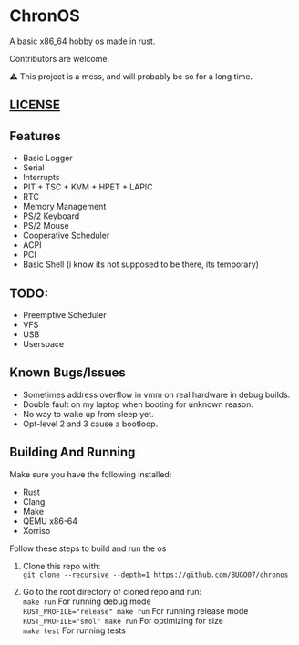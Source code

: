 # ChronOS

A basic x86_64 hobby os made in rust.

Contributors are welcome.

:warning: This project is a mess, and will probably be so for a long time. 

## [LICENSE](LICENSE)

## Features

- Basic Logger
- Serial
- Interrupts
- PIT + TSC + KVM + HPET + LAPIC
- RTC
- Memory Management
- PS/2 Keyboard
- PS/2 Mouse
- Cooperative Scheduler
- ACPI
- PCI
- Basic Shell (i know its not supposed to be there, its temporary)

## TODO:

- Preemptive Scheduler
- VFS
- USB
- Userspace

## Known Bugs/Issues

- Sometimes address overflow in vmm on real hardware in debug builds.
- Double fault on my laptop when booting for unknown reason.
- No way to wake up from sleep yet.
- Opt-level 2 and 3 cause a bootloop.

## Building And Running

Make sure you have the following installed:
* Rust
* Clang
* Make
* QEMU x86-64
* Xorriso

Follow these steps to build and run the os
1. Clone this repo with:\
``git clone --recursive --depth=1 https://github.com/BUGO07/chronos``

2. Go to the root directory of cloned repo and run:\
``make run`` For running debug mode\
``RUST_PROFILE="release" make run`` For running release mode\
``RUST_PROFILE="smol" make run`` For optimizing for size\
``make test`` For running tests